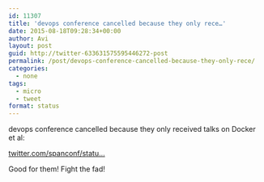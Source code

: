 ```yaml
---
id: 11307
title: 'devops conference cancelled because they only rece…'
date: 2015-08-18T09:28:34+00:00
author: Avi
layout: post
guid: http://twitter-633631575595446272-post
permalink: /post/devops-conference-cancelled-because-they-only-rece/
categories:
  - none
tags:
  - micro
  - tweet
format: status
---
```

devops conference cancelled because they only received talks on Docker et al:

[twitter.com/spanconf/statu…](https://twitter.com/spanconf/status/633623499542802433)

Good for them! Fight the fad!